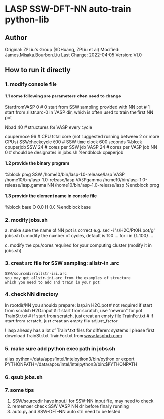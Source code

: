 # LASP SSW-DFT-NN auto-train python-lib

## Author
Original: ZPLiu's Group (SDHuang, ZPLiu et al)
Modified: James.Misaka.Bourbon.Liu
Last Change: 2022-04-05
Version: V1.0

## How to run it directly

### 1. modify console file

#### 1.1 some following are parameters often need to change

StartfromVASP 0    #  0 start from SSW sampling provided with NN pot 
                   #  1 start from allstr.arc-0 in VASP dir, which is often used to train the first NN pot

Nbad   40    # structures for VASP every cycle

cpupernode 96   # CPU total core (not suggested running between 2 or more CPUs)
SSWcheckcycle  600   # SSW time clock 600 seconds
%block cpuperjob
SSW  24         # cores per SSW job
VASP 24         # cores per VASP job
NN   0          # should be designated in jobs.sh
%endblock cpuperjob

#### 1.2 provide the binary program

%block prog
SSW  /home10/bin/lasp-1.0-release/lasp
VASP  /home10/bin/lasp-1.0-release/lasp
VASPgamma  /home10/bin/lasp-1.0-release/lasp.gamma
NN  /home10/bin/lasp-1.0-release/lasp
%endblock prog

#### 1.3 provide the element name in console file

%block base
O   0.0
H   0.0
%endblock base


### 2. modify jobs.sh

a. make sure the name of NN pot is correct
   e.g. sed -i 's/H2O/PtOH.pot/g' jobs.sh
b. modify the number of cycles, default is 100
...
for i in {1..100}
...

c. modify the cpu/cores required for your computing cluster
(modify it in jobs.sh)

### 3. creat arc file for SSW sampling:  allstr-ini.arc
    SSW/sourcedir/allstr-ini.arc
    you may get allstr-ini.arc from the examples of structure
    which you need to add and train in your pot


### 4. check NN directory
   In rootdir/NN you shouldp prepare:
   lasp.in
   H2O.pot          # not required if start from scratch
   H2O.input        # if start from scratch, use "newrun" for pot
   TrainStr.txt     # if start from scratch, just creat an empty file
   TrainFor.txt     # if start from scratch, just creat an empty file
   adjust_factor

!  lasp already has a lot of Train*.txt files for different systems
!  please first download TrainStr.txt TrainFor.txt from www.lasphub.com

### 5. make sure add python exec path in jobs.sh
alias python=/data/apps/intel/intelpython3/bin/python
or 
export PYTHONPATH=/data/apps/intel/intelpython3/bin:$PYTHONPATH


### 6. qsub jobs.sh


### 7. some tips

1. SSW/sourcedir have input.i for SSW-NN input file, may need to check
2. remember check SSW VASP NN dir before finally running
3. auto.py and SSW-DFT-NN auto still need to be tested


